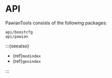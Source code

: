 # API

PawianTools consists of the following packages:

```{toctree}
api/boostcfg
api/pawian
```

:::{seealso}

- {ref}`modindex`
- {ref}`genindex`

:::
